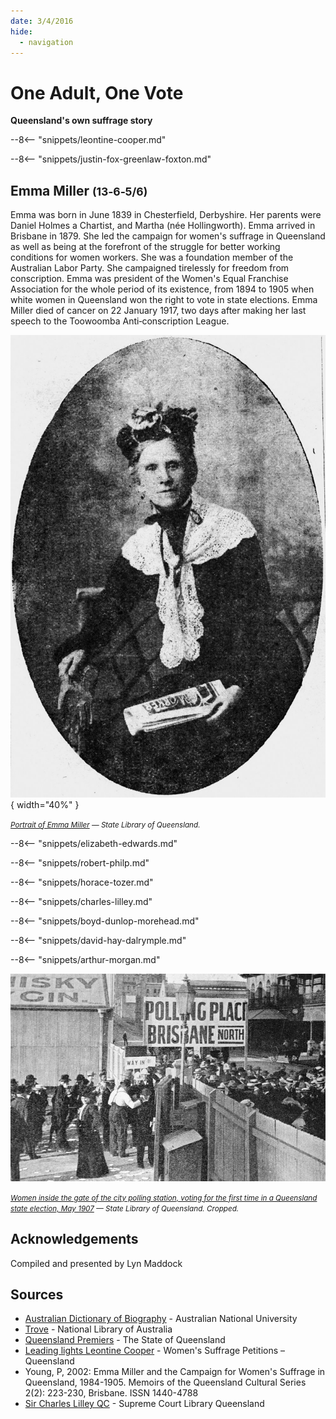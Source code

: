 ```yaml
---
date: 3/4/2016
hide:
  - navigation
---
```


# One Adult, One Vote

**Queensland's own suffrage story** 

<!--
???+ directions "Directions" 

    Starting point
    Walking directions to first headstone... is the grave of...
    
    ![](../assets/404.png){ width="15%" }
-->

--8<-- "snippets/leontine-cooper.md"

<!--
??? directions "Directions" 

    Walking directions to next headstone... is the grave of...
    
    ![](../assets/404.png){ width="15%" }
-->

--8<-- "snippets/justin-fox-greenlaw-foxton.md"

## Emma Miller <small>(13‑6‑5/6)</small>

Emma was born in June 1839 in Chesterfield, Derbyshire. Her parents were Daniel Holmes a Chartist, and Martha (née Hollingworth). Emma arrived in Brisbane in 1879. She led the campaign for women's suffrage in Queensland as well as being at the forefront of the struggle for better working conditions for women workers. She was a foundation member of the Australian Labor Party. She campaigned tirelessly for freedom from conscription. Emma was president of the Women's Equal Franchise Association for the whole period of its existence, from 1894 to 1905 when white women in Queensland won the right to vote in state elections. Emma Miller died of cancer on 22 January 1917, two days after making her last speech to the Toowoomba Anti‑conscription League.


![Portrait of Emma Miller](../assets/emma-miller-portrait.jpg){ width="40%" }  

*<small>[Portrait of Emma Miller](http://onesearch.slq.qld.gov.au/permalink/f/1upgmng/slq_alma21218036320002061) — State Library of Queensland.</small>*

--8<-- "snippets/elizabeth-edwards.md"

--8<-- "snippets/robert-philp.md"

--8<-- "snippets/horace-tozer.md"

--8<-- "snippets/charles-lilley.md"

--8<-- "snippets/boyd-dunlop-morehead.md"

--8<-- "snippets/david-hay-dalrymple.md"

--8<-- "snippets/arthur-morgan.md"

![Women inside the gate of the city polling station, voting for the first time in a Queensland state election, May 1907](../assets/women-voting-1907.jpg)

*<small>[Women inside the gate of the city polling station, voting for the first time in a Queensland state election, May 1907](http://onesearch.slq.qld.gov.au/permalink/f/1upgmng/slq_digitool72579) — State Library of Queensland. Cropped. </small>*


## Acknowledgements

Compiled and presented by Lyn Maddock

## Sources

- [Australian Dictionary of Biography](https://adb.anu.edu.au) - Australian National University
- [Trove](https://trove.nla.gov.au) - National Library of Australia
- [Queensland Premiers](https://www.qld.gov.au/about/about-queensland/history/premiers) - The State of Queensland
- [Leading lights Leontine Cooper](https://womenssuffragepetitions.wordpress.com/2014/03/31/leading-lights-leontine-cooper/) - Women's Suffrage Petitions – Queensland
- Young, P, 2002: Emma Miller and the Campaign for Women's Suffrage in Queensland, 1984-1905. Memoirs of the Queensland Cultural Series 2(2): 223-230, Brisbane. ISSN 1440-4788
- [Sir Charles Lilley QC](https://www.sclqld.org.au/judicial-papers/judicial-profiles/profiles/clilley) - Supreme Court Library Queensland

<!-- https://hecate.communications-arts.uq.edu.au/files/4639/Centenary%20of%20Women%27s%20Suffrage%20in%20Queensland.pdf -->

<!--
<div class="noprint" markdown="1">

## Brochure

**[Download this walk](../assets/guides/sufferage.pdf)** - designed to be printed and folded in half to make an A5 brochure.

</div>
-->
